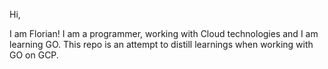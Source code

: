 Hi,

I am Florian! I am a programmer, working with Cloud technologies and I am learning GO. This repo is an attempt to distill learnings when working with GO on GCP.

<!---
running-on-clouds/running-on-clouds is a ✨ special ✨ repository because its `README.md` (this file) appears on your GitHub profile.
You can click the Preview link to take a look at your changes.
--->
